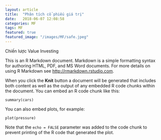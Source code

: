 ```yaml
---
layout: article
title:  "Phân tích cổ phiếu giá trị"
date:   2018-06-07 12:08:58
categories: MF
tags: MF
featured: true
featured_image: "/images/MF/safe.jpeg"
---
```



Chiến lược Value Investing

This is an R Markdown document. Markdown is a simple formatting syntax for authoring HTML, PDF, and MS Word documents. For more details on using R Markdown see <http://rmarkdown.rstudio.com>.

When you click the **Knit** button a document will be generated that includes both content as well as the output of any embedded R code chunks within the document. You can embed an R code chunk like this:

```{r cars}
summary(cars)
```
You can also embed plots, for example:

```{r pressure, echo=FALSE}
plot(pressure)
```

Note that the `echo = FALSE` parameter was added to the code chunk to prevent printing of the R code that generated the plot.
